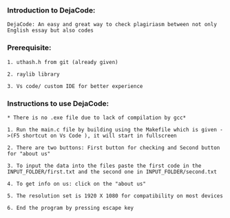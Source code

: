 

### Introduction to DejaCode:

    DejaCode: An easy and great way to check plagiriasm between not only English essay but also codes


### Prerequisite:

    1. uthash.h from git (already given)

    2. raylib library

    3. Vs code/ custom IDE for better experience

### Instructions to use DejaCode:
    * There is no .exe file due to lack of compilation by gcc*

    1. Run the main.c file by building using the Makefile which is given ->(F5 shortcut on Vs Code ), it will start in fullscreen
    
    2. There are two buttons: First button for checking and Second button for "about us" 

    3. To input the data into the files paste the first code in the INPUT_FOLDER/first.txt and the second one in INPUT_FOLDER/second.txt

    4. To get info on us: click on the "about us" 

    5. The resolution set is 1920 X 1080 for compatibility on most devices

    6. End the program by pressing escape key

